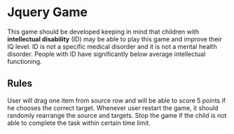 # Jquery Game

This game should be developed keeping in mind that children with **intellectual disability** (ID) may be able to play this game and improve their IQ level. ID is not a specific medical disorder and it is not a mental health disorder. People with ID have significantly below average intellectual  functioning.



## Rules


User will drag one item from source row and will be able to score 5 points if he chooses the correct  target. Whenever user restart the game, it should randomly rearrange the source and  targets. Stop the game if the child is not able to complete the task within certain time  limit.
